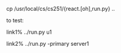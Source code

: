 cp /usr/local/cs/cs251/{react.[oh],run.py} ..

to test:

link1%  ../run.py u1

link2%  ../run.py -primary server1

